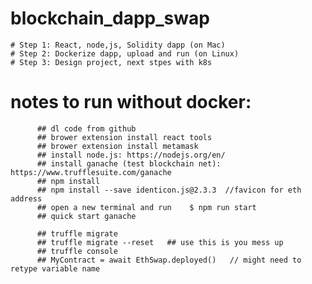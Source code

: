 # blockchain_dapp_swap
    # Step 1: React, node,js, Solidity dapp (on Mac)
    # Step 2: Dockerize dapp, upload and run (on Linux)
    # Step 3: Design project, next stpes with k8s 


# notes to run without docker:
          ## dl code from github
          ## brower extension install react tools
          ## brower extension install metamask
          ## install node.js: https://nodejs.org/en/
          ## install ganache (test blockchain net): https://www.trufflesuite.com/ganache 
          ## npm install
          ## npm install --save identicon.js@2.3.3  //favicon for eth address 
          ## open a new terminal and run    $ npm run start
          ## quick start ganache

          ## truffle migrate 
          ## truffle migrate --reset   ## use this is you mess up 
          ## truffle console 
          ## MyContract = await EthSwap.deployed()   // might need to retype variable name 
